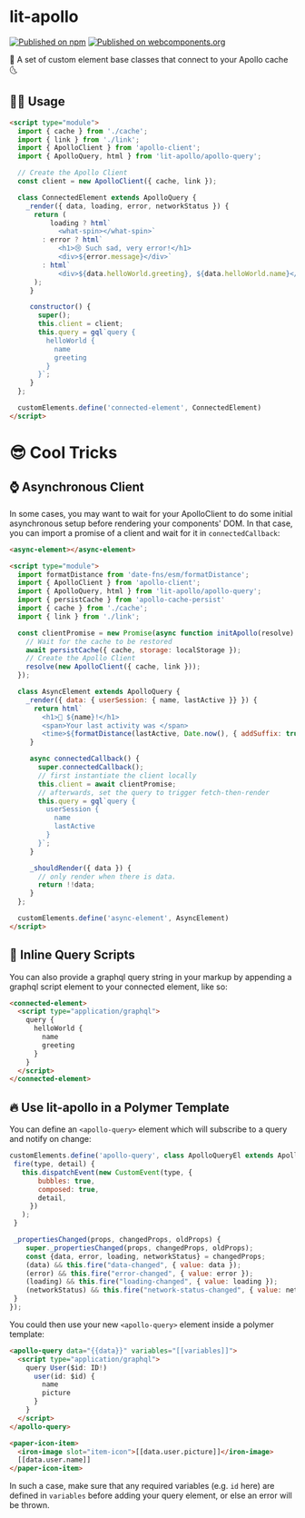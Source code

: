 # lit-apollo
[![Published on npm](https://img.shields.io/npm/v/lit-apollo.svg)](https://www.npmjs.com/package/lit-apollo)
[![Published on webcomponents.org](https://img.shields.io/badge/webcomponents.org-published-blue.svg)](https://www.webcomponents.org/element/lit-apollo)

🚀 A set of custom element base classes that connect to your Apollo cache 🌜

## 👩‍🚀 Usage

```html
<script type="module">
  import { cache } from './cache';
  import { link } from './link';
  import { ApolloClient } from 'apollo-client';
  import { ApolloQuery, html } from 'lit-apollo/apollo-query';

  // Create the Apollo Client
  const client = new ApolloClient({ cache, link });

  class ConnectedElement extends ApolloQuery {
    _render({ data, loading, error, networkStatus }) {
      return (
          loading ? html`
            <what-spin></what-spin>`
        : error ? html`
            <h1>😢 Such sad, very error!</h1>
            <div>${error.message}</div>`
        : html`
            <div>${data.helloWorld.greeting}, ${data.helloWorld.name}</div>`
      );
     }

     constructor() {
       super();
       this.client = client;
       this.query = gql`query {
         helloWorld {
           name
           greeting
         }
       }`;
     }
  };

  customElements.define('connected-element', ConnectedElement)
</script>
```

# 😎 Cool Tricks

## ⌚️ Asynchronous Client
In some cases, you may want to wait for your ApolloClient to do some initial asynchronous setup before rendering your components' DOM. In that case, you can import a promise of a client and wait for it in `connectedCallback`:

```html
<async-element></async-element>

<script type="module">
  import formatDistance from 'date-fns/esm/formatDistance';
  import { ApolloClient } from 'apollo-client';
  import { ApolloQuery, html } from 'lit-apollo/apollo-query';
  import { persistCache } from 'apollo-cache-persist'
  import { cache } from './cache';
  import { link } from './link';

  const clientPromise = new Promise(async function initApollo(resolve) {
    // Wait for the cache to be restored
    await persistCache({ cache, storage: localStorage });
    // Create the Apollo Client
    resolve(new ApolloClient({ cache, link }));
  });

  class AsyncElement extends ApolloQuery {
    _render({ data: { userSession: { name, lastActive }} }) {
      return html`
        <h1>👋 ${name}!</h1>
        <span>Your last activity was </span>
        <time>${formatDistance(lastActive, Date.now(), { addSuffix: true })}</time>`
     }

     async connectedCallback() {
       super.connectedCallback();
       // first instantiate the client locally
       this.client = await clientPromise;
       // afterwards, set the query to trigger fetch-then-render
       this.query = gql`query {
         userSession {
           name
           lastActive
         }
       }`;
     }

     _shouldRender({ data }) {
       // only render when there is data.
       return !!data;
     }
  };

  customElements.define('async-element', AsyncElement)
</script>
```

## 📜 Inline Query Scripts
You can also provide a graphql query string in your markup by appending a
graphql script element to your connected element, like so:

```html
<connected-element>
  <script type="application/graphql">
    query {
      helloWorld {
        name
        greeting
      }
    }
  </script>
</connected-element>
```

## 🔥 Use lit-apollo in a Polymer Template
You can define an `<apollo-query>` element which will subscribe to a query and notify on change:

```js
customElements.define('apollo-query', class ApolloQueryEl extends ApolloQuery {
 fire(type, detail) {
   this.dispatchEvent(new CustomEvent(type, {
       bubbles: true,
       composed: true,
       detail,
     })
   );
 }

 _propertiesChanged(props, changedProps, oldProps) {
    super._propertiesChanged(props, changedProps, oldProps);
    const {data, error, loading, networkStatus} = changedProps;
    (data) && this.fire("data-changed", { value: data });
    (error) && this.fire("error-changed", { value: error });
    (loading) && this.fire("loading-changed", { value: loading });
    (networkStatus) && this.fire("network-status-changed", { value: networkStatus });
 }
});
```

You could then use your new `<apollo-query>` element inside a polymer template:
```html
<apollo-query data="{{data}}" variables="[[variables]]">
  <script type="application/graphql">
    query User($id: ID!)
      user(id: $id) {
        name
        picture
      }
    }
  </script>
</apollo-query>

<paper-icon-item>
  <iron-image slot="item-icon">[[data.user.picture]]</iron-image>
  [[data.user.name]]
</paper-icon-item>
```

In such a case, make sure that any required variables (e.g. `id` here) are defined in `variables` before adding your query element, or else an error will be thrown.
